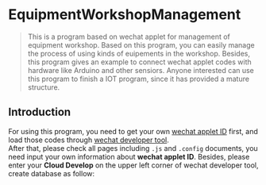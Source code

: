 # EquipmentWorkshopManagement

> This is a program based on wechat applet for management of equipment workshop. Based on this program, you can easily manage the process of using kinds of euipements in the workshop. Besides, this program gives an example to connect wechat applet codes with hardware like Arduino and other sensiors. Anyone interested can use this program to finish a IOT program, since it has provided a mature structure.

## Introduction

For using this program, you need to get your own [wechat applet ID](https://mp.weixin.qq.com/cgi-bin/wx) first, and load those codes through [wechat developer tool](https://developers.weixin.qq.com/miniprogram/dev/devtools/stable.html).  
After that, please check all pages including `.js` and `.config` documents, you need input your own information about **wechat applet ID**. Besides, please enter your **Cloud Develop** on the upper left corner of wechat developer tool, create database as follow:  



